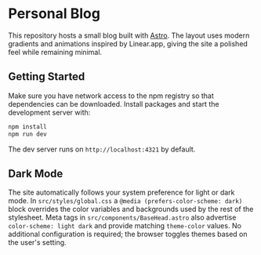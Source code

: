# Personal Blog

This repository hosts a small blog built with [Astro](https://astro.build). The layout uses modern gradients and animations inspired by Linear.app, giving the site a polished feel while remaining minimal.

## Getting Started

Make sure you have network access to the npm registry so that dependencies can be downloaded. Install packages and start the development server with:

```bash
npm install
npm run dev
```

The dev server runs on `http://localhost:4321` by default.

## Dark Mode

The site automatically follows your system preference for light or dark mode. In `src/styles/global.css` a `@media (prefers-color-scheme: dark)` block overrides the color variables and backgrounds used by the rest of the stylesheet. Meta tags in `src/components/BaseHead.astro` also advertise `color-scheme: light dark` and provide matching `theme-color` values. No additional configuration is required; the browser toggles themes based on the user's setting.

